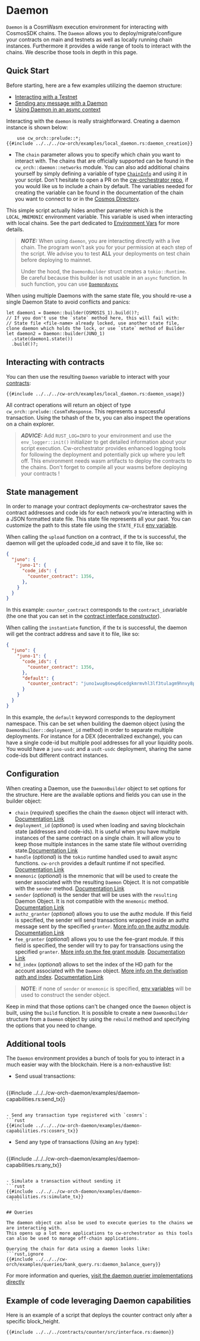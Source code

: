# Daemon

`Daemon` is a CosmWasm execution environment for interacting with CosmosSDK chains. The `Daemon` allows you to deploy/migrate/configure your contracts on main and testnets as well as locally running chain instances. Furthermore it provides a wide range of tools to interact with the chains. We describe those tools in depth in this page.

## Quick Start

Before starting, here are a few examples utilizing the daemon structure:

- <a href="https://github.com/AbstractSDK/cw-orchestrator/blob/main/cw-orch/examples/testnet_daemon.rs" target="_blank">Interacting with a Testnet</a>
- <a href="https://github.com/AbstractSDK/cw-orchestrator/blob/main/cw-orch/examples/complex_testnet_daemon.rs" target="_blank">Sending any message with a Daemon</a>
- <a href="https://github.com/AbstractSDK/cw-orchestrator/blob/main/cw-orch/examples/async_daemon.rs" target="_blank">Using Daemon in an async context</a>


Interacting with the `daemon` is really straightforward. Creating a daemon instance is shown below:

```rust,ignore
    use cw_orch::prelude::*;
{{#include ../../../cw-orch/examples/local_daemon.rs:daemon_creation}}
```

- The `chain` parameter allows you to specify which chain you want to interact with. The chains that are officially supported can be found in the `cw_orch::daemon::networks` module.
  You can also add additional chains yourself by simply defining a variable of type <a href="https://docs.rs/cw-orch/latest/cw_orch/daemon/struct.ChainInfo.html" target="_blank">`ChainInfo`</a> and using it in your script. Don't hesitate to open a PR on the <a href="https://github.com/AbstractSDK/cw-orchestrator" target="_blank">cw-orchestrator repo</a>, if you would like us to include a chain by default. The variables needed for creating the variable can be found in the documentation of the chain you want to connect to or in the <a href="https://cosmos.directory" target="_blank">Cosmos Directory</a>.

This simple script actually hides another parameter which is the `LOCAL_MNEMONIC` environment variable. This variable is used when interacting with local chains. See the part dedicated to [Environment Vars](../contracts/env-variable.md) for more details.

> **_NOTE:_** When using `daemon`, you are interacting directly with a live chain. The program won't ask you for your permission at each step of the script. We advise you to test **ALL** your deployments on test chain before deploying to mainnet.
>
> Under the hood, the `DaemonBuilder` struct creates a `tokio::Runtime`. Be careful because this builder is not usable in an `async` function. In such function, you can use <a href="https://docs.rs/cw-orch/latest/cw_orch/daemon/struct.DaemonAsync.html" target="_blank">`DaemonAsync`</a>

<div class="warning">

When using multiple Daemons with the same state file, you should re-use a single Daemon State to avoid conflicts and panics: 

```rust,ignore
let daemon1 = Daemon::builder(OSMOSIS_1).build()?;
// If you don't use the `state` method here, this will fail with:
// State file <file-name> already locked, use another state file, clone daemon which holds the lock, or use `state` method of Builder
let daemon2 = Daemon::builder(JUNO_1)
  .state(daemon1.state())
  .build()?;
```


</div>



## Interacting with contracts

You can then use the resulting `Daemon` variable to interact with your [contracts](../contracts/index.md):

```rust,ignore
{{#include ../../../cw-orch/examples/local_daemon.rs:daemon_usage}}
```

All contract operations will return an object of type `cw_orch::prelude::CosmTxResponse`. This represents a successful transaction. Using the txhash of the tx, you can also inspect the operations on a chain explorer.

> **_ADVICE:_** Add `RUST_LOG=INFO` to your environment and use the `env_logger::init()` initializer to get detailed information about your script execution. Cw-orchestrator provides enhanced logging tools for following the deployment and potentially pick up where you left off.
> This environment needs wasm artifacts to deploy the contracts to the chains. Don't forget to compile all your wasms before deploying your contracts !

## State management

In order to manage your contract deployments cw-orchestrator saves the contract addresses and code ids for each network you're interacting with in a JSON formatted state file. This state file represents all your past. You can customize the path to this state file using the `STATE_FILE` [env variable](../contracts/env-variable.md).

When calling the `upload` function on a contract, if the tx is successful, the daemon will get the uploaded code_id and save it to file, like so:

```json
{
  "juno": {
    "juno-1": {
      "code_ids": {
        "counter_contract": 1356,
      },     
    }
  }
}

```

In this example: `counter_contract`  corresponds to the `contract_id`variable (the one that you can set in the [contract interface constructor](../contracts/interfaces.html#constructor)).

When calling the `instantiate` function, if the tx is successful, the daemon will get the contract address and save it to file, like so:

```json
{
  "juno": {
    "juno-1": {
      "code_ids": {
        "counter_contract": 1356,
      },
      "default": {
        "counter_contract": "juno1wug8sewp6cedgkmrmvhl3lf3tulagm9hnvy8p0rppz9yjw0g4wtqwrw37d"
      }
    }
  }
}
```

In this example, the `default` keyword corresponds to the deployment namespace. This can be set when building the daemon object (using the `DaemonBuilder::deployment_id` method) in order to separate multiple deployments. For instance for a DEX (decentralized exchange), you can have a single code-id but multiple pool addresses for all your liquidity pools. You would have a `juno-usdc` and a `usdt-usdc` deployment, sharing the same code-ids but different contract instances.

## Configuration

When creating a Daemon, use the `DaemonBuilder` object to set options for the structure.
Here are the available options and fields you can use in the builder object:

- `chain` (*required*) specifies the chain the `daemon` object will interact with. <a href="https://docs.rs/cw-orch-daemon/latest/cw_orch_daemon/sync/struct.DaemonBuilder.html#method.chain" target="_blank">Documentation Link</a>
- `deployment_id` (*optional*) is used when loading and saving blockchain state (addresses and code-ids). It is useful when you have multiple instances of the same contract on a single chain. It will allow you to keep those multiple instances in the same state file without overriding state.<a href="https://docs.rs/cw-orch-daemon/latest/cw_orch_daemon/sync/struct.DaemonBuilder.html#method.deployment_id" target="_blank">Documentation Link</a>
- `handle` (*optional*) is the `tokio` runtime handled used to await async functions. `cw-orch` provides a default runtime if not specified. <a href="https://docs.rs/cw-orch-daemon/latest/cw_orch_daemon/sync/struct.DaemonBuilder.html#method.handle" target="_blank">Documentation Link</a>
- `mnemonic` (*optional*) is the mnemonic that will be used to create the sender associated with the resulting `Daemon` Object. It is not compatible with the `sender` method. <a href="https://docs.rs/cw-orch-daemon/latest/cw_orch_daemon/sync/struct.DaemonBuilder.html#method.mnemonic" target="_blank">Documentation Link</a>
- `sender` (*optional*) is the sender that will be uses with the `resulting` Daemon Object. It is not compatible with the `mnemonic` method. <a href="https://docs.rs/cw-orch-daemon/latest/cw_orch_daemon/sync/struct.DaemonBuilder.html#method.mnemonic" target="_blank">Documentation Link</a>
- `authz_granter` (*optional*) allows you to use the authz module. If this field is specified, the sender will send transactions wrapped inside an authz message sent by the specified `granter`. <a href="https://docs.cosmos.network/v0.46/modules/authz/" target="_blank">More info on the authz module</a>. <a href="https://docs.rs/cw-orch-daemon/latest/cw_orch_daemon/sync/struct.DaemonBuilder.html#method.authz_granter" target="_blank">Documentation Link</a>
- `fee_granter` (*optional*) allows you to use the fee-grant module. If this field is specified, the sender will try to pay for transactions using the specified `granter`. <a href="https://docs.cosmos.network/v0.46/modules/feegrant/" target="_blank">More info on the fee grant module</a>. <a href="https://docs.rs/cw-orch-daemon/latest/cw_orch_daemon/sync/struct.DaemonBuilder.html#method.fee_granter" target="_blank">Documentation Link</a>
- `hd_index` (*optional*) allows to set the index of the HD path for the account associated with the `Daemon` object. <a href="https://hub.cosmos.network/main/resources/hd-wallets.html" target="_blank">More info on the derivation path and index</a>. <a href="https://docs.rs/cw-orch-daemon/latest/cw_orch_daemon/sync/struct.DaemonBuilder.html#method.hd_index" target="_blank">Documentation Link</a>

> **NOTE**: if none of `sender` or `mnemonic` is specified, [env variables](../contracts/env-variable.md) will be used to construct the sender object.

Keep in mind that those options can't be changed once the `Daemon` object is built, using the `build` function. It is possible to create a new `DaemonBuilder` structure from a `Daemon` object by using the `rebuild` method and specifying the options that you need to change.

## Additional tools

The `Daemon` environment provides a bunch of tools for you to interact in a much easier way with the blockchain. Here is a non-exhaustive list:

- Send usual transactions:
  ```rust
{{#include ../../../cw-orch-daemon/examples/daemon-capabilities.rs:send_tx}}
  ```
  
- Send any transaction type registered with `cosmrs`: 
  ```rust
{{#include ../../../cw-orch-daemon/examples/daemon-capabilities.rs:cosmrs_tx}}
  ```

- Send any type of transactions (Using an `Any` type): 
  ```rust
{{#include ../../../cw-orch-daemon/examples/daemon-capabilities.rs:any_tx}}
  ```

- Simulate a transaction without sending it
  ```rust
{{#include ../../../cw-orch-daemon/examples/daemon-capabilities.rs:simulate_tx}}
    ```

## Queries

The daemon object can also be used to execute queries to the chains we are interacting with. 
This opens up a lot more applications to cw-orchestrator as this tools can also be used to manage off-chain applications.

Querying the chain for data using a daemon looks like: 
```rust,ignore
{{#include ../../../cw-orch/examples/queries/bank_query.rs:daemon_balance_query}}
```

For more information and queries, <a href="https://docs.rs/crate/cw-orch/latest/source/src/daemon/queriers.rs" target="_blank">visit the daemon querier implementations directly</a>


## Example of code leveraging Daemon capabilities

Here is an example of a script that deploys the counter contract only after a specific block_height.

```rust,ignore
{{#include ../../../contracts/counter/src/interface.rs:daemon}}
```